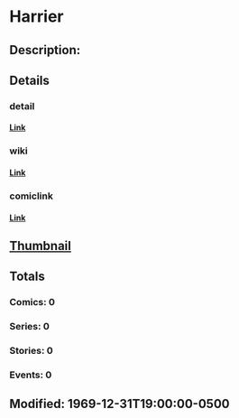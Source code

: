 # Harrier
## Description: 
## Details
### detail
#### [Link](http://marvel.com/characters/909/harrier?utm_campaign=apiRef&utm_source=225578a89fc76f3d20fbffda5d17a88d)
### wiki
#### [Link](http://marvel.com/universe/Harrier?utm_campaign=apiRef&utm_source=225578a89fc76f3d20fbffda5d17a88d)
### comiclink
#### [Link](http://marvel.com/comics/characters/1011069/harrier?utm_campaign=apiRef&utm_source=225578a89fc76f3d20fbffda5d17a88d)
## [Thumbnail](http://i.annihil.us/u/prod/marvel/i/mg/b/30/4c0030e7aba3e.jpg)
## Totals
### Comics: 0
### Series: 0
### Stories: 0
### Events: 0
## Modified: 1969-12-31T19:00:00-0500